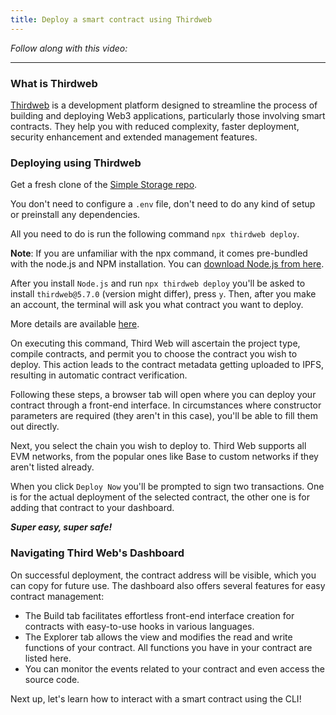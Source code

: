 ```yaml
---
title: Deploy a smart contract using Thirdweb
---
```


_Follow along with this video:_

---

### What is Thirdweb

[Thirdweb](https://thirdweb.com/) is a development platform designed to streamline the process of building and deploying  Web3 applications, particularly those involving smart contracts. They help you with reduced complexity, faster deployment, security enhancement and extended management features.

### Deploying using Thirdweb

Get a fresh clone of the [Simple Storage repo](https://github.com/Cyfrin/foundry-simple-storage-f23/tree/main).

You don't need to configure a `.env` file, don't need to do any kind of setup or preinstall any dependencies.

All you need to do is run the following command `npx thirdweb deploy`.

**Note**: If you are unfamiliar with the npx command, it comes pre-bundled with the node.js and NPM installation. You can [download Node.js from here](https://nodejs.org/en/download).

After you install `Node.js` and run `npx thirdweb deploy` you'll be asked to install `thirdweb@5.7.0` (version might differ), press `y`. Then, after you make an account, the terminal will ask you what contract you want to deploy. 

More details are available [here](https://portal.thirdweb.com/contracts/deploy/overview).

On executing this command, Third Web will ascertain the project type, compile contracts, and permit you to choose the contract you wish to deploy. This action leads to the contract metadata getting uploaded to IPFS, resulting in automatic contract verification.

Following these steps, a browser tab will open where you can deploy your contract through a front-end interface. In circumstances where constructor parameters are required (they aren't in this case), you'll be able to fill them out directly.

Next, you select the chain you wish to deploy to. Third Web supports all EVM networks, from the popular ones like Base to custom networks if they aren't listed already. 

When you click `Deploy Now` you'll be prompted to sign two transactions. One is for the actual deployment of the selected contract, the other one is for adding that contract to your dashboard.

***Super easy, super safe!***

### Navigating Third Web's Dashboard

On successful deployment, the contract address will be visible, which you can copy for future use. The dashboard also offers several features for easy contract management:

- The Build tab facilitates effortless front-end interface creation for contracts with easy-to-use hooks in various languages.
- The Explorer tab allows the view and modifies the read and write functions of your contract. All functions you have in your contract are listed here.
- You can monitor the events related to your contract and even access the source code.

Next up, let's learn how to interact with a smart contract using the CLI!

